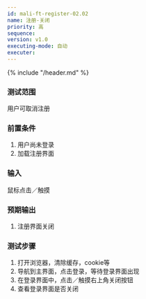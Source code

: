```yaml
---
id: mali-ft-register-02.02
name: 注册-关闭
priority: 高
sequence: 
version: v1.0
executing-mode: 自动
executer: 
---
```


{% include "/header.md" %}

### 测试范围
  用户可取消注册

### 前置条件
1. 用户尚未登录  
2. 加载注册界面

### 输入
  鼠标点击／触摸

### 预期输出
1. 注册界面关闭

### 测试步骤
  1. 打开浏览器，清除缓存，cookie等
  2. 导航到主界面，点击登录，等待登录界面出现
  3. 在登录界面中，点击／触摸右上角关闭按钮
  4. 查看登录界面是否关闭
